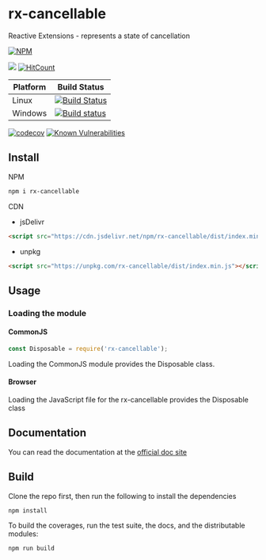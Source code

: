 # rx-cancellable

Reactive Extensions - represents a state of cancellation

[![NPM](https://nodei.co/npm/rx-cancellable.png)](https://nodei.co/npm/rx-cancellable/)

[![](https://data.jsdelivr.com/v1/package/npm/rx-cancellable/badge)](https://www.jsdelivr.com/package/npm/rx-cancellable)
[![HitCount](http://hits.dwyl.io/lxsmnsyc/rx-cancellable.svg)](http://hits.dwyl.io/lxsmnsyc/rx-cancellable)

| Platform | Build Status |
| --- | --- |
| Linux | [![Build Status](https://travis-ci.org/LXSMNSYC/rx-cancellable.svg?branch=master)](https://travis-ci.org/LXSMNSYC/rx-cancellable) |
| Windows | [![Build status](https://ci.appveyor.com/api/projects/status/mkjwe462uk80axx4?svg=true)](https://ci.appveyor.com/project/LXSMNSYC/rx-cancellable) |


[![codecov](https://codecov.io/gh/LXSMNSYC/rx-cancellable/branch/master/graph/badge.svg)](https://codecov.io/gh/LXSMNSYC/rx-cancellable)
[![Known Vulnerabilities](https://snyk.io/test/github/LXSMNSYC/rx-cancellable/badge.svg?targetFile=package.json)](https://snyk.io/test/github/LXSMNSYC/rx-cancellable?targetFile=package.json)

## Install

NPM

```bash
npm i rx-cancellable
```

CDN

* jsDelivr
```html
<script src="https://cdn.jsdelivr.net/npm/rx-cancellable/dist/index.min.js"></script>
```

* unpkg
```html
<script src="https://unpkg.com/rx-cancellable/dist/index.min.js"></script>
```

## Usage

### Loading the module

#### CommonJS

```js
const Disposable = require('rx-cancellable');
```

Loading the CommonJS module provides the Disposable class.

#### Browser

Loading the JavaScript file for the rx-cancellable provides the Disposable class

## Documentation

You can read the documentation at the [official doc site](https://lxsmnsyc.github.io/rx-cancellable/)

## Build

Clone the repo first, then run the following to install the dependencies

```bash
npm install
```

To build the coverages, run the test suite, the docs, and the distributable modules:

```bash
npm run build
```